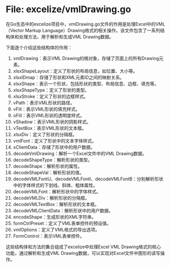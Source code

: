 # File: excelize/vmlDrawing.go

在Go生态中的excelize项目中，vmlDrawing.go文件的作用是处理Excel中的VML（Vector Markup Language）Drawing格式的相关操作。该文件包含了一系列结构体和处理方法，用于解析和生成VML Drawing数据。

下面逐个介绍这些结构体的作用：

1. vmlDrawing：表示VML Drawing的根对象，存储了页面上的所有Drawing元素。
2. xlsxShapeLayout：定义了形状的布局信息，如位置、大小等。
3. xlsxIDmap：存储了形状和XML元素ID之间的映射关系。
4. xlsxShape：表示一个形状，包括形状的类型、布局信息、边框、填充等。
5. xlsxShapeType：定义了形状的类型。
6. xlsxStroke：定义了形状的边框样式。
7. vPath：表示VML形状的路径。
8. vFill：表示VML形状的填充样式。
9. oFill：表示VML形状的透明度样式。
10. vShadow：表示VML形状的阴影样式。
11. vTextBox：表示VML形状的文本框。
12. xlsxDiv：定义了形状的分隔框。
13. vmlFont：定义了形状中的文本字体样式。
14. xClientData：存储了形状中的用户数据。
15. decodeVmlDrawing：解析一个Excel文件中的VML Drawing数据。
16. decodeShapeType：解析形状的类型。
17. decodeShape：解析形状的属性。
18. decodeShapeVal：解析形状的值。
19. decodeVMLFontU、decodeVMLFontI、decodeVMLFontB：分别解析形状中的字体样式的下划线、斜体、粗体属性。
20. decodeVMLFont：解析形状中的字体样式。
21. decodeVMLDiv：解析形状的分隔框。
22. decodeVMLTextBox：解析形状的文本框。
23. decodeVMLClientData：解析形状中的用户数据。
24. encodeShape：生成形状的XML字符串。
25. formCtrlPreset：定义了VML表单控件的预设值。
26. vmlOptions：定义了VML格式的导出选项。
27. FormControl：表示VML表单控件。

这些结构体和方法的集合组成了excelize中处理Excel VML Drawing格式的核心功能，通过解析和生成VML Drawing数据，可以实现对Excel文件中图形的读写操作。

